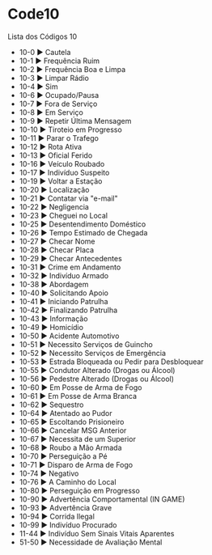 # Code10
Lista dos Códigos 10
* 10-0 ► Cautela
* 10-1 ► Frequência Ruim
* 10-2 ► Frequência Boa e Limpa
* 10-3 ► Limpar Rádio
* 10-4 ► Sim
* 10-6 ► Ocupado/Pausa
* 10-7 ► Fora de Serviço
* 10-8 ► Em Serviço
* 10-9 ► Repetir Última Mensagem
* 10-10 ► Tiroteio em Progresso
* 10-11 ► Parar o Trafego
* 10-12 ► Rota Ativa
* 10-13 ► Oficial Ferido
* 10-16 ► Veículo Roubado
* 10-17 ► Indivíduo Suspeito
* 10-19 ► Voltar a Estação
* 10-20 ► Localização
* 10-21 ► Contatar via "e-mail"
* 10-22 ► Negligencia
* 10-23 ► Cheguei no Local
* 10-25 ► Desentendimento Doméstico
* 10-26 ► Tempo Estimado de Chegada
* 10-27 ► Checar Nome
* 10-28 ► Checar Placa
* 10-29 ► Checar Antecedentes
* 10-31 ► Crime em Andamento
* 10-32 ► Indivíduo Armado
* 10-38 ► Abordagem
* 10-40 ► Solicitando Apoio
* 10-41 ► Iniciando Patrulha
* 10-42 ► Finalizando Patrulha
* 10-43 ► Informação
* 10-49 ► Homicídio
* 10-50 ► Acidente Automotivo
* 10-51 ► Necessito Serviços de Guincho
* 10-52 ► Necessito Serviços de Emergência
* 10-53 ► Estrada Bloqueada ou Pedir para Desbloquear
* 10-55 ► Condutor Alterado (Drogas ou Álcool)
* 10-56 ► Pedestre Alterado (Drogas ou Álcool)
* 10-60 ► Em Posse de Arma de Fogo
* 10-61 ► Em Posse de Arma Branca
* 10-62 ► Sequestro
* 10-64 ► Atentado ao Pudor
* 10-65 ► Escoltando Prisioneiro
* 10-66 ► Cancelar MSG Anterior
* 10-67 ► Necessita de um Superior
* 10-68 ► Roubo a Mão Armada
* 10-70 ► Perseguição a Pé
* 10-71 ► Disparo de Arma de Fogo
* 10-74 ► Negativo
* 10-76 ► A Caminho do Local
* 10-80 ► Perseguição em Progresso
* 10-90 ► Advertência Comportamental (IN GAME)
* 10-93 ► Advertência Grave
* 10-94 ► Corrida Ilegal
* 10-99 ► Indivíduo Procurado
* 11-44 ► Indivíduo Sem Sinais Vitais Aparentes
* 51-50 ► Necessidade de Avaliação Mental
